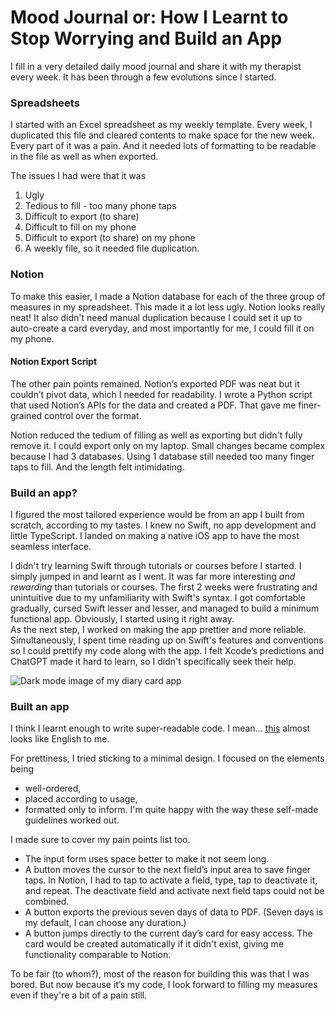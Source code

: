 # Mood Journal or: How I Learnt to Stop Worrying and Build an App

I fill in a very detailed daily mood journal and share it with my therapist every week.
It has been through a few evolutions since I started.

### Spreadsheets

I started with an Excel spreadsheet as my weekly template.
Every week, I duplicated this file and cleared contents to make space for the new week.
Every part of it was a pain. And it needed lots of formatting to be readable in the file as well as when exported.

The issues I had were that it was

1.  Ugly
2.  Tedious to fill - too many phone taps
3.  Difficult to export (to share)
4.  Difficult to fill on my phone
5.  Difficult to export (to share) on my phone
6.  A weekly file, so it needed file duplication.

### Notion

To make this easier, I made a Notion database for each of the three group of measures in my spreadsheet.
This made it a lot less ugly. Notion looks really neat!
It also didn't need manual duplication because I could set it up to auto-create a card everyday,
and most importantly for me, I could fill it on my phone.

#### Notion Export Script

The other pain points remained. Notion’s exported PDF was neat but it couldn’t pivot data, which I needed for readability.
I wrote a Python script that used Notion’s APIs for the data and created a PDF.
That gave me finer-grained control over the format.

Notion reduced the tedium of filling as well as exporting but didn't fully remove it.
I could export only on my laptop.
Small changes became complex because I had 3 databases.
Using 1 database still needed too many finger taps to fill. And the length felt intimidating.

### Build an app?

I figured the most tailored experience would be from an app I built from scratch, according to my tastes.
I knew no Swift, no app development and little TypeScript.
I landed on making a native iOS app to have the most seamless interface.

I didn't try learning Swift through tutorials or courses before I started. I simply jumped in and learnt as I went.
It was far more interesting _and rewarding_ than tutorials or courses.
The first 2 weeks were frustrating and unintuitive due to my unfamiliarity with Swift's syntax.
I got comfortable gradually, cursed Swift lesser and lesser, and managed to build a minimum functional app.
Obviously, I started using it right away.  
As the next step, I worked on making the app prettier and more reliable.
Simultaneously, I spent time reading up on Swift's features and conventions so I could prettify my code along with the app.
I felt Xcode’s predictions and ChatGPT made it hard to learn, so I didn't specifically seek their help.

<img src="/cards_dark.png" alt="Dark mode image of my diary card app" class="crop-bottom" />

### Built an app

I think I learnt enough to write super-readable code.
I mean... [this](https://github.com/sriram-rao/diarycard/blob/59addf7e733ce8e9f9b826d1fdf0ff466281471e/DiaryCard/Model/Extensions/HtmlExtensions.swift#L120C9-L133C46)
almost looks like English to me.

For prettiness, I tried sticking to a minimal design. I focused on the elements being

- well-ordered,
- placed according to usage,
- formatted only to inform.
  I'm quite happy with the way these self-made guidelines worked out.

I made sure to cover my pain points list too.

- The input form uses space better to make it not seem long.
- A button moves the cursor to the next field’s input area to save finger taps.
  In Notion, I had to tap to activate a field, type, tap to deactivate it, and repeat.
  The deactivate field and activate next field taps could not be combined.
- A button exports the previous seven days of data to PDF. (Seven days is my default, I can choose any duration.)
- A button jumps directly to the current day’s card for easy access.
  The card would be created automatically if it didn't exist, giving me functionality comparable to Notion.

To be fair (to whom?), most of the reason for building this was that I was bored.
But now because it’s my code, I look forward to filling my measures even if they're a bit of a pain still.
